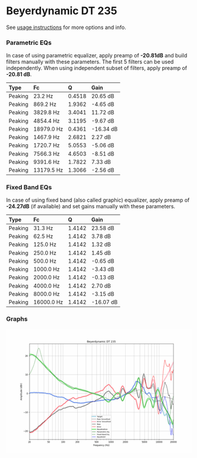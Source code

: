 # Beyerdynamic DT 235
See [usage instructions](https://github.com/jaakkopasanen/AutoEq#usage) for more options and info.

### Parametric EQs
In case of using parametric equalizer, apply preamp of **-20.81dB** and build filters manually
with these parameters. The first 5 filters can be used independently.
When using independent subset of filters, apply preamp of **-20.81 dB**.

| Type    | Fc         |      Q | Gain      |
|:--------|:-----------|:-------|:----------|
| Peaking | 23.2 Hz    | 0.4518 | 20.65 dB  |
| Peaking | 869.2 Hz   | 1.9362 | -4.65 dB  |
| Peaking | 3829.8 Hz  | 3.4041 | 11.72 dB  |
| Peaking | 4854.4 Hz  | 3.1195 | -9.67 dB  |
| Peaking | 18979.0 Hz | 0.4361 | -16.34 dB |
| Peaking | 1467.9 Hz  | 2.6821 | 2.27 dB   |
| Peaking | 1720.7 Hz  | 5.0553 | -5.06 dB  |
| Peaking | 7566.3 Hz  | 4.6503 | -8.51 dB  |
| Peaking | 9391.6 Hz  | 1.7822 | 7.33 dB   |
| Peaking | 13179.5 Hz | 1.3066 | -2.56 dB  |

### Fixed Band EQs
In case of using fixed band (also called graphic) equalizer, apply preamp of **-24.27dB**
(if available) and set gains manually with these parameters.

| Type    | Fc         |      Q | Gain      |
|:--------|:-----------|:-------|:----------|
| Peaking | 31.3 Hz    | 1.4142 | 23.58 dB  |
| Peaking | 62.5 Hz    | 1.4142 | 3.78 dB   |
| Peaking | 125.0 Hz   | 1.4142 | 1.32 dB   |
| Peaking | 250.0 Hz   | 1.4142 | 1.45 dB   |
| Peaking | 500.0 Hz   | 1.4142 | -0.65 dB  |
| Peaking | 1000.0 Hz  | 1.4142 | -3.43 dB  |
| Peaking | 2000.0 Hz  | 1.4142 | -0.13 dB  |
| Peaking | 4000.0 Hz  | 1.4142 | 2.70 dB   |
| Peaking | 8000.0 Hz  | 1.4142 | -3.15 dB  |
| Peaking | 16000.0 Hz | 1.4142 | -16.07 dB |

### Graphs
![](./Beyerdynamic%20DT%20235.png)